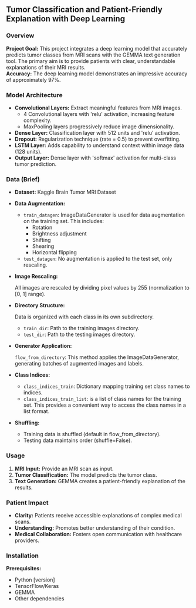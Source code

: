 ## Tumor Classification and Patient-Friendly Explanation with Deep Learning

### Overview

**Project Goal:** This project integrates a deep learning model that accurately predicts tumor classes from MRI scans with the GEMMA text generation tool. The primary aim is to provide patients with clear, understandable explanations of their MRI results.  
**Accuracy:** The deep learning model demonstrates an impressive accuracy of approximately 97%.

### Model Architecture

- **Convolutional Layers:** Extract meaningful features from MRI images.
  - 4 Convolutional layers with 'relu' activation, increasing feature complexity.
  - MaxPooling layers progressively reduce image dimensionality.
- **Dense Layer:** Classification layer with 512 units and 'relu' activation.
- **Dropout:** Regularization technique (rate = 0.5) to prevent overfitting.
- **LSTM Layer:** Adds capability to understand context within image data (128 units).
- **Output Layer:** Dense layer with 'softmax' activation for multi-class tumor prediction.

### Data (Brief)

- **Dataset:** Kaggle Brain Tumor MRI Dataset

- **Data Augmentation:**

  - `train_datagen`: ImageDataGenerator is used for data augmentation on the training set. This includes:
    - Rotation
    - Brightness adjustment
    - Shifting
    - Shearing
    - Horizontal flipping
  - `test_datagen`: No augmentation is applied to the test set, only rescaling.

- **Image Rescaling:**

    All images are rescaled by dividing pixel values by 255 (normalization to [0, 1] range).

- **Directory Structure:**

  Data is organized with each class in its own subdirectory.
    - `train_dir`: Path to the training images directory.
    - `test_dir`: Path to the testing images directory.

- **Generator Application:**

    `flow_from_directory`: This method applies the ImageDataGenerator, generating batches of augmented images and labels.

- **Class Indices:**

  - `class_indices_train`: Dictionary mapping training set class names to indices.
  - `class_indices_train_list`: is a list of class names for the training set. This provides a convenient way to access the class names in a list format.

- **Shuffling:**

  - Training data is shuffled (default in flow_from_directory).
  - Testing data maintains order (shuffle=False).

### Usage

1. **MRI Input:** Provide an MRI scan as input.
2. **Tumor Classification:** The model predicts the tumor class.
3. **Text Generation:** GEMMA creates a patient-friendly explanation of the results.

### Patient Impact

- **Clarity:** Patients receive accessible explanations of complex medical scans.
- **Understanding:** Promotes better understanding of their condition.
- **Medical Collaboration:** Fosters open communication with healthcare providers.

### Installation

**Prerequisites:**
- Python [version]
- TensorFlow/Keras
- GEMMA
- Other dependencies
